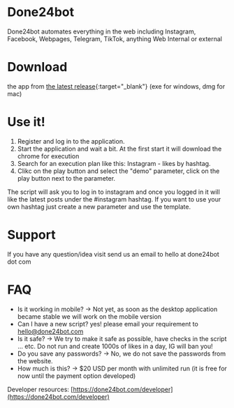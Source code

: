 <script type="text/javascript" src="/chat.js" ></script>

# Done24bot
Done24bot automates everything in the web including Instagram, Facebook, Webpages, Telegram, TikTok, anything Web Internal or external

# Download 
the app from [the latest release](https://github.com/xshopper/done24bot/releases/latest){:target="_blank"} (exe for windows, dmg for mac)

# Use it!
1. Register and log in to the application.
2. Start the application and wait a bit. At the first start it will download the chrome for execution
3. Search for an execution plan like this: Instagram - likes by hashtag.
4. Clikc on the play button and select the "demo" parameter, click on the play button next to the parameter.

The script will ask you to log in to instagram and once you logged in it will like the latest posts under the #instagram hashtag.
If you want to use your own hashtag just create a new parameter and use the template.

# Support

If you have any question/idea visit send us an email to hello at done24bot dot com

# FAQ
* Is it working in mobile? -> Not yet, as soon as the desktop application became stable we will work on the mobile version
* Can I have a new script? yes! please email your requirement to hello@done24bot.com
* Is it safe? -> We try to make it safe as possible, have checks in the script ... etc. Do not run and create 1000s of likes in a day, IG will ban you!
* Do you save any passwords? -> No, we do not save the passwords from the website.
* How much is this? -> $20 USD per month with unlimited run (it is free for now until the payment option developed)

Developer resources: [https://done24bot.com/developer](https://done24bot.com/developer)
